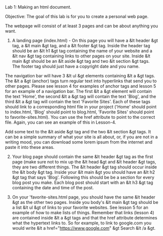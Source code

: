 Lab 1: Making an html document.

Objective: The goal of this lab is for you to create a personal web page.

The webpage will consist of at least 3 pages and can be about anything you want.

1. A landing page (index.html) - On this page you will have a &lt header &gt tag, a &lt main &gt tag, and a &lt footer &gt tag. Inside the header tag should be an &lt h1 &gt tag containing the name of your website and a &lt nav &gt tag containing links to other pages on your site. Inside &lt main &gt should be an &lt aside &gt tag and two &lt section &gt tags. The footer tag should just have a copyright date and you name.

The navigation bar will have 3 &lt ul &gt elements containing &lt a &gt tags. The &lt a &gt (anchor) tags turn regular text into hyperlinks that send you to other pages. Please see lesson 4 for examples of anchor tags and lesson 5 for an example of a navigation bar. The first &lt a &gt element will contain the text 'Home', the second &lt a &gt tag will contain the text 'Blog', and the third &lt a &gt tag will contain the text 'Favorite Sites'. Each of these tags should link to a corresponding html file in your project ('Home' should point to index.html, 'Blog' should point to blog.html, 'Favorite Sites' should point to favorite-sites.html). You can use the href attribute to point to the correct file. Again, you can see an example of this in Lesson-4.

Add some text to the &lt aside &gt tag and the two &lt section &gt tags. It can be a simple summary of what your site is all about, or, if you are not in a writing mood, you can download some lorem ipsum from the internet and paste it into these areas.

2. Your blog page should contain the same &lt header &gt tag as the first page (make sure not to mix up the &lt head &gt and &lt header &gt tags, they are two different things. The &lt header &gt tag should occur inside the &lt body &gt tag. Inside your &lt main &gt you should have an &lt h2 &gt tag that says 'Blog'. Following this should be be a section for every blog post you make. Each blog post should start with an &lt h3 &gt tag containing the date and time of the post.

3. On your 'favorite-sites.html page, you should have the same &lt header &gt as the other two pages. Inside you body's &lt main &gt tag should be a list &lt ul &gt of links to your favorite websites. See lesson 5 for an example of how to make lists of things. Remember that links (lesson 4) are contained inside &lt a &gt tags and that the href attribute determines what the hypertext links to. So for example, to link to google.com you would write &lt a href="https://www.google.com" &gt Search &lt /a &gt.
